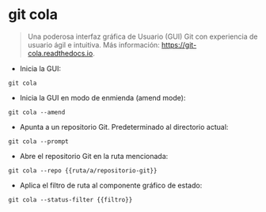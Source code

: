 # git cola

> Una poderosa interfaz gráfica de Usuario (GUI) Git con experiencia de usuario ágil e intuitiva.
> Más información: <https://git-cola.readthedocs.io>.

- Inicia la GUI:

`git cola`

- Inicia la GUI en modo de enmienda (amend  mode):

`git cola --amend`

- Apunta a un repositorio Git. Predeterminado al directorio actual:

`git cola --prompt`

- Abre el repositorio Git en la ruta mencionada:

`git cola --repo {{ruta/a/repositorio-git}}`

- Aplica el filtro de ruta al componente gráfico de estado:

`git cola --status-filter {{filtro}}`
